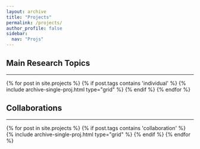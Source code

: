 ```yaml
---
layout: archive
title: "Projects"
permalink: /projects/
author_profile: false
sidebar:
  nav: "Projs"
---
```


<h2>Main Research Topics</h2>
<hr>
<div class="grid">
<div class="wrapper">
  {% for post in site.projects %}
    {% if post.tags contains 'individual' %}
      {% include archive-single-proj.html type="grid" %}
    {% endif %}
  {% endfor %}
</div>
</div>


<hr-bold>
<h2>Collaborations</h2>
<hr>

<div class="grid">
<div class="wrapper">
  {% for post in site.projects %}
    {% if post.tags contains 'collaboration' %}
      {% include archive-single-proj.html type="grid" %}
    {% endif %}
  {% endfor %}
</div>
</div>
